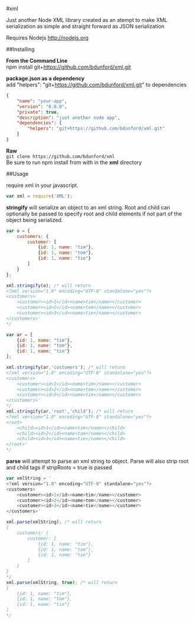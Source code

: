 #xml

Just another Node XML library created as an atempt to make XML serialization as simple and straight forward as JSON serialization

Requires Nodejs http://nodejs.org


##Installing

__From the Command Line__<br />
npm install git+https://github.com/bdunford/xml.git

__package.json as a dependency__<br />
add "helpers": "git+https://github.com/bdunford/xml.git" to dependencies <br />
```json
{
    "name": "your-app",
    "version": "0.0.0",
    "private": true,
    "description": "just another node app",
    "dependencies": {
        "helpers": "git+https://github.com/bdunford/xml.git"
    }
}

```
__Raw__<br />
```git clone https://github.com/bdunford/xml```<br />
Be sure to run npm install from with in the __xml__ directory

##Usage

require xml in your javascript.
```javascript
var xml = require('XML');
```

__stringify__ will serialize an object to an xml string.  Root and child can optionally be passed to specify root and child elements if not part of the object being serialized.
<br />

```javascript
var o = {
    customers: {
        customer: [
            {id: 1, name: "tim"},
            {id: 1, name: "tom"},
            {id: 1, name: "tie"}
        ]
    }
};

xml.stringify(o); /* will return
<?xml version="1.0" encoding="UTF-8" standalone="yes"?>
<customers>
    <customer><id>1</id><name>tim</name></customer>
    <customer><id>2</id><name>tom</name></customer>
    <customer><id>3</id><name>tie</name></customer>
</customers>'
*/
```

```javascript
var ar = [
    {id: 1, name: "tim"},
    {id: 1, name: "tom"},
    {id: 1, name: "tie"}
];

xml.stringify(ar,'customers'); /* will return
<?xml version="1.0" encoding="UTF-8" standalone="yes"?>
<customers>
    <customer><id>1</id><name>tim</name></customer>
    <customer><id>2</id><name>tom</name></customer>
    <customer><id>3</id><name>tie</name></customer>
</customers>'
*/
xml.stringify(ar,'root','child'); /* will return
<?xml version="1.0" encoding="UTF-8" standalone="yes"?>
<root>
    <child><id>1</id><name>tim</name></child>
    <child><id>2</id><name>tom</name></child>
    <child><id>3</id><name>tie</name></child>
</root>'
*/
```

__parse__ will attempt to parse an xml string to object. Parse will also strip root and child tags if stripRoots = true is passed
<br />

```javascript
var xmlString = '
<?xml version="1.0" encoding="UTF-8" standalone="yes"?>
<customers>
    <customer><id>1</id><name>tim</name></customer>
    <customer><id>2</id><name>tom</name></customer>
    <customer><id>3</id><name>tie</name></customer>
</customers>'

xml.parse(xmlString); /* will return
{
    customers: {
        customer: [
            {id: 1, name: "tim"},
            {id: 1, name: "tom"},
            {id: 1, name: "tie"}
        ]
    }
}
*/
xml.parse(xmlString, true); /* will return
[
    {id: 1, name: "tim"},
    {id: 1, name: "tom"},
    {id: 1, name: "tie"}
]
*/
```

